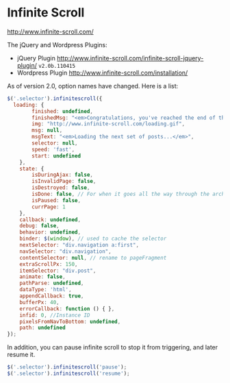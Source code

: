 
# Infinite Scroll

<http://www.infinite-scroll.com/>

The jQuery and Wordpress Plugins:

* jQuery Plugin <http://www.infinite-scroll.com/infinite-scroll-jquery-plugin/> `v2.0b.110415`
* Wordpress Plugin <http://www.infinite-scroll.com/installation/>

As of version 2.0, option names have changed. Here is a list:

```javascript
$('.selector').infinitescroll({
  loading: {
		finished: undefined,
		finishedMsg: "<em>Congratulations, you've reached the end of the internet.</em>",
		img: "http://www.infinite-scroll.com/loading.gif",
		msg: null,
		msgText: "<em>Loading the next set of posts...</em>",
		selector: null,
		speed: 'fast',
		start: undefined
	},
	state: {
		isDuringAjax: false,
		isInvalidPage: false,
		isDestroyed: false,
		isDone: false, // For when it goes all the way through the archive.
		isPaused: false,
		currPage: 1
	},
	callback: undefined,
	debug: false,
	behavior: undefined,
	binder: $(window), // used to cache the selector
	nextSelector: "div.navigation a:first",
	navSelector: "div.navigation",
	contentSelector: null, // rename to pageFragment
	extraScrollPx: 150,
	itemSelector: "div.post",
	animate: false,
	pathParse: undefined,
	dataType: 'html',
	appendCallback: true,
	bufferPx: 40,
	errorCallback: function () { },
	infid: 0, //Instance ID
	pixelsFromNavToBottom: undefined,
	path: undefined
});
```

In addition, you can pause infinite scroll to stop it from triggering, and later resume it.

```javascript
$('.selector').infinitescroll('pause');
$('.selector').infinitescroll('resume');
```
